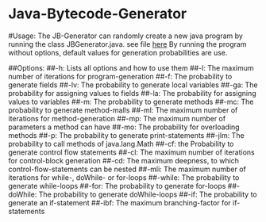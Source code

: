 # Java-Bytecode-Generator

#Usage:
The JB-Generator can randomly create a new java program by running the class JBGenerator.java. 
see file [here](src/main/java/jb_generator/JBGenerator.java)
By running the program without options, default values for generation probabilities are use.

##Options:
##-h: 
Lists all options and how to use them
##-l: 
The maximum number of iterations for program-generation
##-f: 
The probability to generate fields
##-lv: 
The probability to generate local variables
##-ga: 
The probability for assigning values to fields
##-la: 
The probability for assigning values to variables
##-m:
The probability to generate methods
##-mc:
The probability to generate method-malls
##-ml:
The maximum number of iterations for method-generation
##-mp:
The maximum number of parameters a method can have
##-mo: 
The probability for overloading methods
##-p:
The probability to generate print-statements
##-jlm: 
The probability to call methods of java.lang.Math
##-cf:
the Probability to generate control flow statements
##-cl:
The maximum number of iterations for control-block generation
##-cd:
The maximum deepness, to which control-flow-statements can be nested
##-mli:
The maximum number of iterations for while-, doWhile- or for-loops
##-while:
The probability to generate while-loops
##-for:
The probability to generate for-loops
##-doWhile:
The probability to generate doWhile-loops
##-if:
The probability to generate an if-statement
##-ibf:
The maximum branching-factor for if-statements




